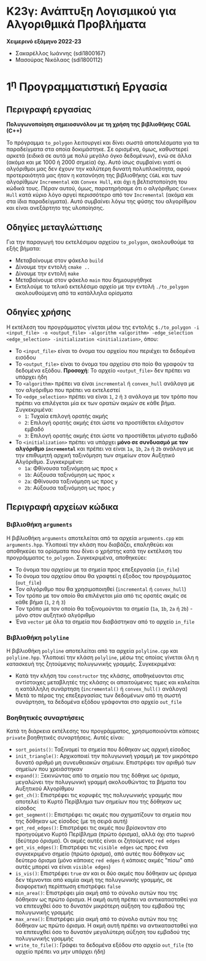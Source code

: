 # Κ23γ: Ανάπτυξη Λογισμικού για Αλγοριθμικά Προβλήματα

**Χειμερινό εξάμηνο 2022-23**
- Σακαρέλλος Ιωάννης (sdi1800167)
- Μασούρας Νικόλαος (sdi1800112)

# 1<sup>η</sup> Προγραμματιστική Εργασία

## Περιγραφή εργασίας

**Πολυγωνοποίηση σημειοσυνόλου με τη χρήση της βιβλιοθήκης CGAL (C++)**

Το πρόγραμμα `to_polygon` λειτουργεί και δίνει σωστά αποτελέσματα για τα παραδείγματα στα οποία δοκιμάστηκε. Σε ορισμένα, όμως, καθυστερεί αρκετά (ειδικά σε αυτά με πολύ μεγάλο όγκο δεδομένων), ενώ σε άλλα (ακόμα και με 1000 ή 2000 σημεία) όχι. Αυτό ίσως συμβαίνει γιατί οι αλγόριθμοι μας δεν έχουν την καλύτερη δυνατή πολυπλοκότητα, αφού προτεραιότητά μας ήταν η κατανόηση της βιβλιοθήκης `CGAL` και των αλγορίθμων `Incremental` και `Convex Hull`, και όχι η βελτιστοποίηση του κώδικά τους. Πέραν αυτού, όμως, παρατηρήσαμε ότι ο αλγόριθμος `Convex Hull` κατά κύριο λόγο αργεί περισσότερο από τον `Incremental` (ακόμα και στα ίδια παραδείγματα). Αυτό συμβαίνει λόγω της φύσης του αλγορίθμου και είναι ανεξάρτητο της υλοποίησης.

## Οδηγίες μεταγλώττισης

Για την παραγωγή του εκτελέσιμου αρχείου `to_polygon`, ακολουθούμε τα εξής βήματα:
- Μεταβαίνουμε στον φάκελο `build`
- Δίνουμε την εντολή `cmake ..`
- Δίνουμε την εντολή `make`
- Μεταβαίνουμε στον φάκελο `main` που δημιουργήθηκε
- Εκτελούμε το τελικό εκτελέσιμο αρχείο με την εντολή `./to_polygon` ακολουθούμενη από τα κατάλληλα ορίσματα

## Οδηγίες χρήσης

Η εκτέλεση του προγράμματος γίνεται μέσω της εντολής `$./to_polygon -i <input_file> -o <output_file> -algorithm <algorithm> -edge_selection <edge_selection> -initialization <initialization>`, όπου:
- Το `<input_file>` είναι το όνομα του αρχείου που περιέχει τα δεδομένα εισόδου
- Το `<output_file>` είναι το όνομα του αρχείου στο ποίο θα γραφούν τα δεδομένα εξόδου. **Προσοχή**: Το αρχείο `<output_file>` δεν πρέπει να υπάρχει ήδη
- Το `<algorithm>` πρέπει να είναι `incremental` ή `convex_hull` ανάλογα με τον αλγόριθμο που πρέπει να εκτελεστεί
- Το `<edge_selection>` πρέπει να είναι `1`, `2` ή `3` ανάλογα με τον τρόπο που πρέπει να επιλέγεται μία εκ των ορατών ακμών σε κάθε βήμα. Συγκεκριμένα:
    - `1`: Τυχαία επιλογή ορατής ακμής
    - `2`: Επιλογή ορατής ακμής έτσι ώστε να προστίθεται ελάχιστον εμβαδό
    - `3`: Επιλογή ορατής ακμής έτσι ώστε να προστίθεται μέγιστο εμβαδό
- Το `<initialization>` πρέπει να υπάρχει **μόνο σε συνδυασμό με τον αλγόριθμο `incremental`** και πρέπει να είναι `1a`, `1b`, `2a` ή `2b` ανάλογα με την επιθυμητή αρχική ταξινόμηση των σημείων στον Αυξητικό Αλγόριθμο. Συγκεκριμένα:
    - `1a`: Φθίνουσα ταξινόμηση ως προς `x`
    - `1b`: Αύξουσα ταξινόμηση ως προς `x`
    - `2a`: Φθίνουσα ταξινόμηση ως προς `y`
    - `2b`: Αύξουσα ταξινόμηση ως προς `y`

## Περιγραφή αρχείων κώδικα

### Βιβλιοθήκη `arguments`

Η βιβλιοθήκη `arguments` αποτελείται από τα αρχεία `arguments.cpp` και `arguments.hpp`. Υλοποιεί την κλάση που διαβάζει, επαληθεύει και αποθηκεύει τα ορίσματα που δίνει ο χρήστης κατά την εκτέλεση του προγράμματος `to_polygon`. Συγκεκριμένα, αποθηκεύει:
- Το όνομα του αρχείου με τα σημεία προς επεξεργασία (`in_file`)
- Το όνομα του αρχείου όπου θα γραφτεί η έξοδος του προγράμματος (`out_file`)
- Τον αλγόριθμο που θα χρησιμοποιηθεί (`incremental` ή `convex_hull`)
- Τον τρόπο με τον οποίο θα επιλέγεται μία από τις ορατές ακμές σε κάθε βήμα (`1`, `2` ή `3`)
- Τον τρόπο με τον οποίο θα ταξινομούνται τα σημεία (`1a`, `1b`, `2a` ή `2b`) - μόνο στον αυξητικό αλγόριθμο
- Ένα `vector` με όλα τα σημεία που διαβάστηκαν από το αρχείο `in_file`

### Βιβλιοθήκη `polyline`

Η βιβλιοθήκη `polyline` αποτελείται από τα αρχεία `polyline.cpp` και `polyline.hpp`. Υλοποιεί την κλάση `polyline`, μέσω της οποίας γίνεται όλη η κατασκευή της ζητούμενης πολυγωνικής γραμμής. Συγκεκριμένα:
- Κατά την κλήση του `constructor` της κλάσης, αποθηκέυονται στις αντίστοιχες μεταβλητές της κλάσης οι απαιτούμενες τιμες και καλείται η κατάλληλη συνάρτηση (`incremental()` ή `convex_hull()` ανάλογα)
- Μετά το πέρας της επεξεργασίας των δεδομένων από τη σωστή συνάρτηση, τα δεδομένα εξόδου γράφονται στο αρχείο `out_file`

### Βοηθητικές συναρτήσεις

Κατά τη διάρκεια εκτέλεσης του προγράμματος, χρησιμοποιούνται κάποιες `private` βοηθητικές συναρτήσεις. Αυτές είναι:
- `sort_points()`: Ταξινομεί τα σημεία που δόθηκαν ως αρχική είσοδος
- `init_triangle()`: Αρχικοποιεί την πολυγωνική γραμμή με τον μικρότερο δυνατό αριθμό μη συνευθειακών σημέιων. Επιστρέφει τον αριθμό των σημείων που χρειάστηκαν
- `expand()`: Ξεκινώντας από το σημείο που της δόθηκε ως όρισμα, μεγαλώνει την πολυγωνική γραμμή ακολουθώντας τα βήματα του Αυξητικού Αλγορίθμου
- `get_ch()`: Επιστρέφει τις κορυφές της πολυγωνικής γραμμής που αποτελεί το Κυρτό Περίβλημα των σημείων που της δόθηκαν ως είσοδος
- `get_segment()`: Επιστρέφει τις ακμές που σχηματίζουν τα σημεία που της δόθηκαν ως είσοδος (με τη σειρά αυτή)
- `get_red_edges()`: Επιστρέφει τις ακμές που βρίσκονταν στο προηγούμενο Κυρτό Περίβλημα (πρώτο όρισμα), αλλά όχι στο τωρινό (δεύτερο όρισμα). Οι ακμές αυτές είναι οι ζητούμενες `red edges`
- `get_vis_edges()`: Επιστρέφει τις `visible edges` ως προς ένα συγκεκριμένο σημείο (πρώτο όρισμα), από αυτές που δόθηκαν ως δεύτερο όρισμα (μόνο κάποιες `red edges` ή κάποιες ακμές "πίσω" από αυτές μπορεί να είναι `visible edges`)
- `is_vis()`: Επιστρέφει `true` αν και οι δύο ακμές που δόθηκαν ως όρισμα δεν τέμνονται από καμία ακμή της πολυγωνικής γραμμής, σε διαφορετική περίπτωση επιστρέφει `false`
- `min_area()`: Επιστρέφει μία ακμή από το σύνολο αυτών που της δόθηκαν ως πρώτο όρισμα. Η ακμή αυτή πρέπει να αντικατασταθεί για να επιτευχθεί όσο το δυνατόν μικρότερη αύξηση του εμβαδού της πολυγωνικής γραμμής
- `max_area()`: Επιστρέφει μία ακμή από το σύνολο αυτών που της δόθηκαν ως πρώτο όρισμα. Η ακμή αυτή πρέπει να αντικατασταθεί για να επιτευχθεί όσο το δυνατόν μεγαλύτερη αύξηση του εμβαδού της πολυγωνικής γραμμής
- `write_to_file()`: Γράφει τα δεδομένα εξόδου στο αρχείο `out_file` (το αρχείο πρέπει να μην υπάρχει ήδη)
